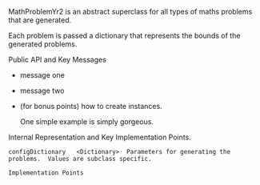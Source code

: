 MathProblemYr2 is an abstract superclass for all types of maths problems that are generated.

Each problem is passed a dictionary that represents the bounds of the generated problems.

Public API and Key Messages

- message one   
- message two 
- (for bonus points) how to create instances.

   One simple example is simply gorgeous.
 
Internal Representation and Key Implementation Points.

	configDictionary   <Dictionary>  Parameters for generating the problems.  Values are subclass specific.

    Implementation Points